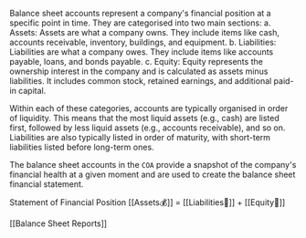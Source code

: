Balance sheet accounts represent a company's financial position at a specific point in time. 
They are categorised into two main sections:
	a. Assets: Assets are what a company owns. They include items like cash, accounts receivable, inventory, buildings, and equipment.
	b. Liabilities: Liabilities are what a company owes. They include items like accounts payable, loans, and bonds payable.
	c. Equity: Equity represents the ownership interest in the company and is calculated as assets minus liabilities. It includes common stock, retained earnings, and additional paid-in capital.

Within each of these categories, accounts are typically organised in order of liquidity. This means that the most liquid assets (e.g., cash) are listed first, followed by less liquid assets (e.g., accounts receivable), and so on. Liabilities are also typically listed in order of maturity, with short-term liabilities listed before long-term ones.

The balance sheet accounts in the `COA` provide a snapshot of the company's financial health at a given moment and are used to create the balance sheet financial statement.

Statement of Financial Position
[[Assets💰]] = [[Liabilities💸]] + [[Equity🍕]]


[[Balance Sheet Reports]]